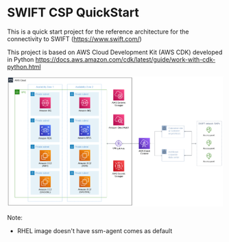 
# SWIFT CSP QuickStart  

This is a quick start project for the reference architecture for the connectivity to SWIFT (https://www.swift.com/)

This project is based on AWS Cloud Development Kit (AWS CDK) developed in Python 
https://docs.aws.amazon.com/cdk/latest/guide/work-with-cdk-python.html


![Architecture](./docs/images/figure1.png)

Note:
- RHEL image doesn't have ssm-agent comes as default 
